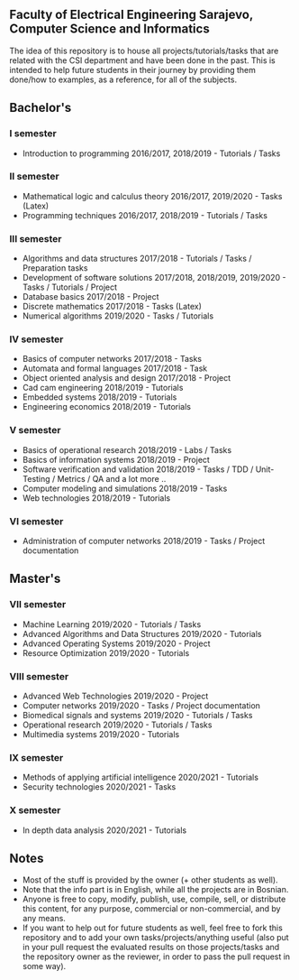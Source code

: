 ## Faculty of Electrical Engineering Sarajevo, Computer Science and Informatics

The idea of this repository is to house all projects/tutorials/tasks that are related with the CSI department and have been done in the past. This is intended to help future students in their journey by providing them done/how to examples, as a reference, for all of the subjects.

## Bachelor's

### I semester
- Introduction to programming 2016/2017, 2018/2019 - Tutorials / Tasks

### II semester
- Mathematical logic and calculus theory 2016/2017, 2019/2020 - Tasks (Latex)
- Programming techniques 2016/2017, 2018/2019 - Tutorials / Tasks

### III semester
- Algorithms and data structures 2017/2018 - Tutorials / Tasks / Preparation tasks
- Development of software solutions 2017/2018, 2018/2019, 2019/2020 - Tasks / Tutorials / Project
- Database basics 2017/2018 - Project
- Discrete mathematics 2017/2018 - Tasks (Latex)
- Numerical algorithms 2019/2020 - Tasks / Tutorials

### IV semester
- Basics of computer networks 2017/2018 - Tasks
- Automata and formal languages 2017/2018 - Task
- Object oriented analysis and design 2017/2018 - Project
- Cad cam engineering 2018/2019 - Tutorials
- Embedded systems 2018/2019 - Tutorials
- Engineering economics 2018/2019 - Tutorials

### V semester
- Basics of operational research 2018/2019 - Labs / Tasks
- Basics of information systems 2018/2019 - Project
- Software verification and validation 2018/2019 - Tasks / TDD / Unit-Testing / Metrics / QA and a lot more ..
- Computer modeling and simulations 2018/2019 - Tasks
- Web technologies 2018/2019 - Tutorials

### VI semester 
- Administration of computer networks 2018/2019 - Tasks / Project documentation

## Master's

### VII semester
- Machine Learning 2019/2020 - Tutorials / Tasks
- Advanced Algorithms and Data Structures 2019/2020 - Tutorials
- Advanced Operating Systems 2019/2020 - Project
- Resource Optimization 2019/2020 - Tutorials

### VIII semester
- Advanced Web Technologies 2019/2020 - Project
- Computer networks 2019/2020 - Tasks / Project documentation
- Biomedical signals and systems 2019/2020 - Tutorials / Tasks
- Operational research 2019/2020 - Tutorials / Tasks
- Multimedia systems 2019/2020 - Tutorials

### IX semester
- Methods of applying artificial intelligence 2020/2021 - Tutorials
- Security technologies 2020/2021 - Tasks

### X semester
- In depth data analysis 2020/2021 - Tutorials

## Notes

- Most of the stuff is provided by the owner (+ other students as well).
- Note that the info part is in English, while all the projects are in Bosnian.
- Anyone is free to copy, modify, publish, use, compile, sell, or distribute this content, for any purpose, commercial or non-commercial, and by any means.
- If you want to help out for future students as well, feel free to fork this repository and to add your own tasks/projects/anything useful (also put in your pull request the evaluated results on those projects/tasks and the repository owner as the reviewer, in order to pass the pull request in some way).
